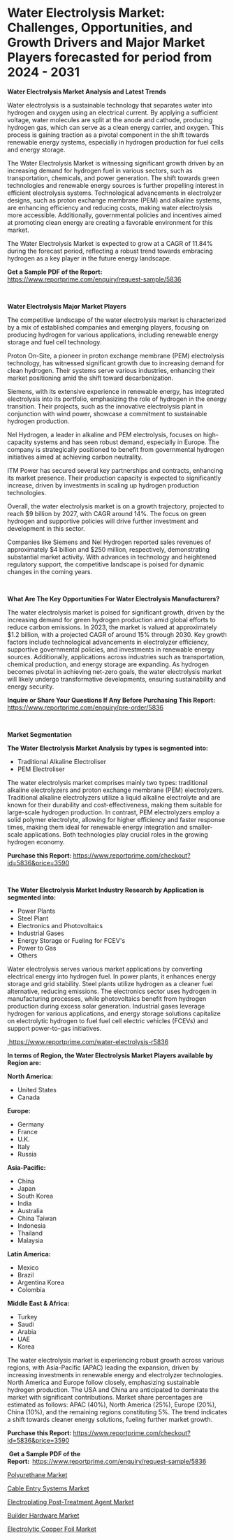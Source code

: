 <p><h1>Water Electrolysis Market: Challenges, Opportunities, and Growth Drivers and Major Market Players forecasted for period from 2024 - 2031</h1></p><p><strong>Water Electrolysis Market Analysis and Latest Trends</strong></p>
<p><p>Water electrolysis is a sustainable technology that separates water into hydrogen and oxygen using an electrical current. By applying a sufficient voltage, water molecules are split at the anode and cathode, producing hydrogen gas, which can serve as a clean energy carrier, and oxygen. This process is gaining traction as a pivotal component in the shift towards renewable energy systems, especially in hydrogen production for fuel cells and energy storage.</p><p>The Water Electrolysis Market is witnessing significant growth driven by an increasing demand for hydrogen fuel in various sectors, such as transportation, chemicals, and power generation. The shift towards green technologies and renewable energy sources is further propelling interest in efficient electrolysis systems. Technological advancements in electrolyzer designs, such as proton exchange membrane (PEM) and alkaline systems, are enhancing efficiency and reducing costs, making water electrolysis more accessible. Additionally, governmental policies and incentives aimed at promoting clean energy are creating a favorable environment for this market.</p><p>The Water Electrolysis Market is expected to grow at a CAGR of 11.84% during the forecast period, reflecting a robust trend towards embracing hydrogen as a key player in the future energy landscape.</p></p>
<p><strong>Get a Sample PDF of the Report:&nbsp;</strong> <a href="https://www.reportprime.com/enquiry/request-sample/5836">https://www.reportprime.com/enquiry/request-sample/5836</a></p>
<p>&nbsp;</p>
<p><strong>Water Electrolysis Major Market Players</strong></p>
<p><p>The competitive landscape of the water electrolysis market is characterized by a mix of established companies and emerging players, focusing on producing hydrogen for various applications, including renewable energy storage and fuel cell technology.</p><p>Proton On-Site, a pioneer in proton exchange membrane (PEM) electrolysis technology, has witnessed significant growth due to increasing demand for clean hydrogen. Their systems serve various industries, enhancing their market positioning amid the shift toward decarbonization.</p><p>Siemens, with its extensive experience in renewable energy, has integrated electrolysis into its portfolio, emphasizing the role of hydrogen in the energy transition. Their projects, such as the innovative electrolysis plant in conjunction with wind power, showcase a commitment to sustainable hydrogen production.</p><p>Nel Hydrogen, a leader in alkaline and PEM electrolysis, focuses on high-capacity systems and has seen robust demand, especially in Europe. The company is strategically positioned to benefit from governmental hydrogen initiatives aimed at achieving carbon neutrality.</p><p>ITM Power has secured several key partnerships and contracts, enhancing its market presence. Their production capacity is expected to significantly increase, driven by investments in scaling up hydrogen production technologies.</p><p>Overall, the water electrolysis market is on a growth trajectory, projected to reach $9 billion by 2027, with CAGR around 14%. The focus on green hydrogen and supportive policies will drive further investment and development in this sector.</p><p>Companies like Siemens and Nel Hydrogen reported sales revenues of approximately $4 billion and $250 million, respectively, demonstrating substantial market activity. With advances in technology and heightened regulatory support, the competitive landscape is poised for dynamic changes in the coming years.</p></p>
<p>&nbsp;</p>
<p><strong>What Are The Key Opportunities For Water Electrolysis Manufacturers?</strong></p>
<p><p>The water electrolysis market is poised for significant growth, driven by the increasing demand for green hydrogen production amid global efforts to reduce carbon emissions. In 2023, the market is valued at approximately $1.2 billion, with a projected CAGR of around 15% through 2030. Key growth factors include technological advancements in electrolyzer efficiency, supportive governmental policies, and investments in renewable energy sources. Additionally, applications across industries such as transportation, chemical production, and energy storage are expanding. As hydrogen becomes pivotal in achieving net-zero goals, the water electrolysis market will likely undergo transformative developments, ensuring sustainability and energy security.</p></p>
<p><strong>Inquire or Share Your Questions If Any Before Purchasing This Report:</strong> <a href="https://www.reportprime.com/enquiry/pre-order/5836">https://www.reportprime.com/enquiry/pre-order/5836</a></p>
<p>&nbsp;</p>
<p><strong>Market Segmentation</strong></p>
<p><strong>The Water Electrolysis Market Analysis by types is segmented into:</strong></p>
<p><ul><li>Traditional Alkaline Electroliser</li><li>PEM Electroliser</li></ul></p>
<p><p>The water electrolysis market comprises mainly two types: traditional alkaline electrolyzers and proton exchange membrane (PEM) electrolyzers. Traditional alkaline electrolyzers utilize a liquid alkaline electrolyte and are known for their durability and cost-effectiveness, making them suitable for large-scale hydrogen production. In contrast, PEM electrolyzers employ a solid polymer electrolyte, allowing for higher efficiency and faster response times, making them ideal for renewable energy integration and smaller-scale applications. Both technologies play crucial roles in the growing hydrogen economy.</p></p>
<p><strong>Purchase this Report:&nbsp;</strong><a href="https://www.reportprime.com/checkout?id=5836&price=3590">https://www.reportprime.com/checkout?id=5836&price=3590</a></p>
<p>&nbsp;</p>
<p><strong>The Water Electrolysis Market Industry Research by Application is segmented into:</strong></p>
<p><ul><li>Power Plants</li><li>Steel Plant</li><li>Electronics and Photovoltaics</li><li>Industrial Gases</li><li>Energy Storage or Fueling for FCEV's</li><li>Power to Gas</li><li>Others</li></ul></p>
<p><p>Water electrolysis serves various market applications by converting electrical energy into hydrogen fuel. In power plants, it enhances energy storage and grid stability. Steel plants utilize hydrogen as a cleaner fuel alternative, reducing emissions. The electronics sector uses hydrogen in manufacturing processes, while photovoltaics benefit from hydrogen production during excess solar generation. Industrial gases leverage hydrogen for various applications, and energy storage solutions capitalize on electrolytic hydrogen to fuel fuel cell electric vehicles (FCEVs) and support power-to-gas initiatives.</p></p>
<p><a href="https://www.reportprime.com/water-electrolysis-r5836">&nbsp;https://www.reportprime.com/water-electrolysis-r5836</a></p>
<p><strong>In terms of Region, the Water Electrolysis Market Players available by Region are:</strong></p>
<p>
    <p> <strong> North America: </strong>
        <ul>
            <li>United States</li>
            <li>Canada</li>
        </ul>
        </p> 
    <p> <strong> Europe: </strong>
        <ul>
            <li>Germany</li>
            <li>France</li>
            <li>U.K.</li>
            <li>Italy</li>
            <li>Russia</li>
        </ul>
        </p> 
    <p> <strong> Asia-Pacific: </strong>
        <ul>
            <li>China</li>
            <li>Japan</li>
            <li>South Korea</li>
            <li>India</li>
            <li>Australia</li>
            <li>China Taiwan</li>
            <li>Indonesia</li>
            <li>Thailand</li>
            <li>Malaysia</li>
        </ul>
        </p> 
    <p> <strong> Latin America: </strong>
        <ul>
            <li>Mexico</li>
            <li>Brazil</li>
            <li>Argentina Korea</li>
            <li>Colombia</li>
        </ul>
        </p> 
    <p> <strong> Middle East & Africa: </strong>
        <ul>
            <li>Turkey</li>
            <li>Saudi</li>
            <li>Arabia</li>
            <li>UAE</li>
            <li>Korea</li>
        </ul>
    </p>
    </p>
<p><p>The water electrolysis market is experiencing robust growth across various regions, with Asia-Pacific (APAC) leading the expansion, driven by increasing investments in renewable energy and electrolyzer technologies. North America and Europe follow closely, emphasizing sustainable hydrogen production. The USA and China are anticipated to dominate the market with significant contributions. Market share percentages are estimated as follows: APAC (40%), North America (25%), Europe (20%), China (10%), and the remaining regions constituting 5%. The trend indicates a shift towards cleaner energy solutions, fueling further market growth.</p></p>
<p><strong>Purchase this Report: </strong><a href="https://www.reportprime.com/checkout?id=5836&price=3590">https://www.reportprime.com/checkout?id=5836&price=3590</a></p>
<p>&nbsp;<strong>Get a Sample PDF of the Report:&nbsp;&nbsp;</strong><a href="https://www.reportprime.com/enquiry/request-sample/5836">https://www.reportprime.com/enquiry/request-sample/5836</a></p>
<p><strong></strong></p>
<p><p><a href="https://medium.com/@caylawisoky8698/polyurethane-market-trends-and-market-growth-outlook-2024-2031-4df61fa971b9">Polyurethane Market</a></p><p><a href="https://github.com/FahadAhmed712/Market-Research-Report-List-1/blob/main/cable-entry-systems-market.md">Cable Entry Systems Market</a></p><p><a href="https://issuu.com/reportprime-2/docs/electroplating-post-treatment-agent_9242bfacb34c0b">Electroplating Post-Treatment Agent Market</a></p><p><a href="https://www.linkedin.com/pulse/builder-hardware-market-global-share-ranking-overall-sales-kwr6c?trackingId=IXaFR159T0moDTVh1pjceg%3D%3D">Builder Hardware Market</a></p><p><a href="https://www.linkedin.com/pulse/strategic-roadmap-global-electrolytic-copper-foil-market-insights-3veqc?trackingId=fkpQH1PFQWa5y2fG%2BjnpKg%3D%3D">Electrolytic Copper Foil Market</a></p></p>